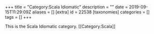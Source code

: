 +++
title = "Category:Scala Idiomatic"
description = ""
date = 2019-09-15T11:29:09Z
aliases = []
[extra]
id = 22538
[taxonomies]
categories = []
tags = []
+++

This is the Scala Idiomatic category.
[[Category:Scala]]
